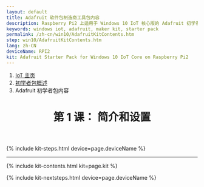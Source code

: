 ```yaml
---
layout: default
title: Adafruit 软件包制造商工具包内容
description: Raspberry Pi2 上适用于 Windows 10 IoT 核心版的 Adafruit 初学者包的简介和设置说明。
keywords: windows iot, adafruit, maker kit, starter pack
permalink: /zh-cn/win10/AdafruitKitContents.htm
step: win10/AdafruitKitContents.htm
lang: zh-CN
deviceName: RPI2
kit: Adafruit Starter Pack for Windows 10 IoT Core on Raspberry Pi2
---
```

<div class="row">
  <div class="col-xs-24">
    <ol class="breadcrumb">
      <li><a href="https://developer.microsoft.com/zh-cn/windows/iot">IoT 主页</a></li>
      <li><a href="{{site.baseurl}}/{{page.lang}}/win10/AdafruitMakerKit.htm">初学者包概述</a></li>
      <li class="active">Adafruit 初学者包内容</li>
    </ol>
    <header class="page-title-header">
      <h1 class="page-title">第 1 课： 简介和设置</h1>
    </header>
  </div>
</div>

{% include kit-steps.html device=page.deviceName %}

<hr>


{% include kit-contents.html kit=page.kit %}


{% include kit-nextsteps.html device=page.deviceName %}
